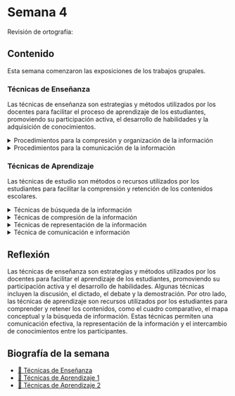 # Semana 4

Revisión de ortografía:

## Contenido
Esta semana comenzaron las exposiciones de los trabajos grupales.

### Técnicas de Enseñanza

Las técnicas de enseñanza son estrategias y métodos utilizados por los docentes para facilitar el proceso de aprendizaje de los estudiantes, promoviendo su participación activa, el desarrollo de habilidades y la adquisición de conocimientos.

<details>
  <summary>Procedimientos para la compresión y organización de la información</summary>

Consiste en agrupar de manera gráfica y lógica la información con la finalidad de desarrollar habilidades.
- Técnicas de discusión
- Técnica de círculo concéntrico
- Técnica de dictado
- Técnica del debate
- Técnica de estructura de casos
- Técnica de problemas
- Técnica de demostración
</details>

<details>
  <summary>Procedimientos para la comunicación de la información</summary>

Facilitar la comprensión de mensajes entre las personas con la finalidad de desarrollar habilidades necesarias para transmitir la información.
- Técnica interrogativa
- Técnica del diálogo
- Técnica expositiva
- Técnica de seminario
</details>


### Técnicas de Aprendizaje

Las técnicas de estudio son métodos o recursos utilizados por los estudiantes para facilitar la comprensión y retención de los contenidos escolares.

<details>
  <summary>Técnicas de búsqueda de la información</summary>
Definir lo que se busca, preparar la búsqueda, selección de los fuentes, traducción de la consulta a lengua documental, recuperación de la información.

- Observación
- Encuesta
- Entrevista
- Búsqueda bibliográfica
- Búsqueda electrónica
- Búsqueda hemográfica
- Focus group
- Lluvia de ideas
</details>

<details>
  <summary>Técnicas de compresión de la información</summary>
Comprender y agrupar la información implica ser capaz de hacer una representación mental de lo que el texto significa para nosotros. Uso de la memoria a largo y corto plazo.

- Cuadro comparativo
- Mapa conceptual
- Análisis de video
- Análisis estructural
</details>

<details>
  <summary>Técnicas de representación de la información</summary>
Representar las cosas que te rodean, organizar y representar la información.

- Diagramas
- Esquemas
- Cuadros
- Gráficos
- Círculos proporcionales
- Organigrama
- Flujograma
</details>

<details>
  <summary>Técnica de comunicación e información</summary>
Intercambiar información entre dos o más participantes.

- Discusión
- Debate
- Exposición
- Muestra
- Afiche
- Infograma
- Mural
</details>

## Reflexión
Las técnicas de enseñanza son estrategias y métodos utilizados por los docentes para facilitar el aprendizaje de los estudiantes, promoviendo su participación activa y el desarrollo de habilidades. Algunas técnicas incluyen la discusión, el dictado, el debate y la demostración. Por otro lado, las técnicas de aprendizaje son recursos utilizados por los estudiantes para comprender y retener los contenidos, como el cuadro comparativo, el mapa conceptual y la búsqueda de información. Estas técnicas permiten una comunicación efectiva, la representación de la información y el intercambio de conocimientos entre los participantes.

## Biografía de la semana

- [🎴 Técnicas de Enseñanza](https://drive.google.com/file/d/1Sx_RIrt4q5AUUUjuOVhOIBW5UHmP88Gn/view?usp=share_link)
- [🎴 Técnicas de Aprendizaje 1](https://drive.google.com/file/d/1ZKRYNxcMC9hu_KzDh2YVjv5DK5jQG5iW/view?usp=sharing)
- [🎴 Técnicas de Aprendizaje 2](https://drive.google.com/file/d/1GdKu-6454JDzoICRDwuAFEh-9I-TbbLf/view?usp=sharing)